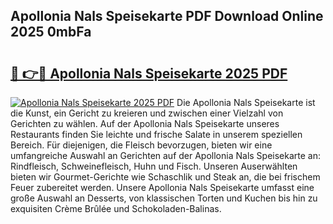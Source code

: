 ## Apollonia Nals Speisekarte PDF Download Online 2025 0mbFa

# <h2><a href="http://gcajrzj.nevu.top/?p=Apollonia+Nals+Speisekarte">🔗 👉🔴 Apollonia Nals Speisekarte 2025 PDF</a></h2>

[![Apollonia Nals Speisekarte 2025 PDF](https://i.imgur.com/dBaPXMq.png)](http://gcajrzj.nevu.top/?p=Apollonia+Nals+Speisekarte)
Die Apollonia Nals Speisekarte ist die Kunst, ein Gericht zu kreieren und zwischen einer Vielzahl von Gerichten zu wählen. Auf der Apollonia Nals Speisekarte unseres Restaurants finden Sie leichte und frische Salate in unserem speziellen Bereich. Für diejenigen, die Fleisch bevorzugen, bieten wir eine umfangreiche Auswahl an Gerichten auf der Apollonia Nals Speisekarte an: Rindfleisch, Schweinefleisch, Huhn und Fisch. Unseren Auserwählten bieten wir Gourmet-Gerichte wie Schaschlik und Steak an, die bei frischem Feuer zubereitet werden. Unsere Apollonia Nals Speisekarte umfasst eine große Auswahl an Desserts, von klassischen Torten und Kuchen bis hin zu exquisiten Crème Brûlée und Schokoladen-Balinas.
